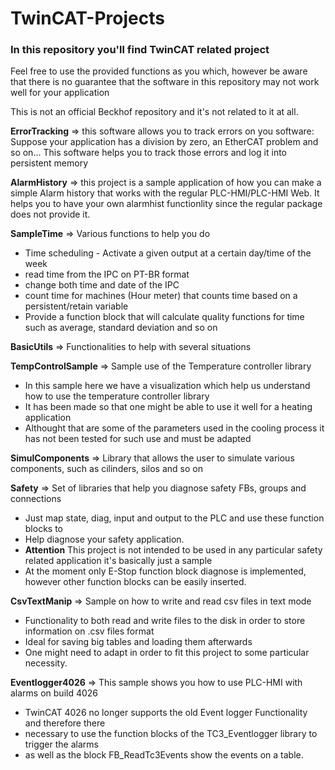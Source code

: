 # TwinCAT-Projects

### In this repository you'll find TwinCAT related project

Feel free to use the provided functions as you which, however be aware that there is no guarantee that
the software in this repository may not work well for your application

This is not an official Beckhof repository and it's not related to it at all.

**ErrorTracking** => this software allows you to track errors on you software:
Suppose your application has a division by zero, an EtherCAT problem and so on...
This software helps you to track those errors and log it into persistent memory

**AlarmHistory** => this project is a sample application of how you can make a simple
Alarm history that works with the regular PLC-HMI/PLC-HMI Web.
It helps you to have your own alarmhist functionlity since the regular package does
not provide it.

**SampleTime** => Various functions to help you do
* Time scheduling - Activate a given output at a certain day/time of the week
* read time from the IPC on PT-BR format
* change both time and date of the IPC
* count time for machines (Hour meter) that counts time based on a persistent/retain variable
* Provide a function block that will calculate quality functions for time such as average, standard deviation and so on

**BasicUtils** => Functionalities to help with several situations

**TempControlSample** => Sample use of the Temperature controller library
* In this sample here we have a visualization which help us understand how to use the temperature controller library
* It has been made so that one might be able to use it well for a heating application
* Althought that are some of the parameters used in the cooling process it has not been tested for such use and must be adapted

**SimulComponents** => Library that allows the user to simulate various components, such as cilinders, silos and so on

**Safety** => Set of libraries that help you diagnose safety FBs, groups and connections
* Just map state, diag, input and output to the PLC and use these function blocks to 
* Help diagnose your safety application.
* **Attention** This project is not intended to be used in any particular safety related application
it's basically just a sample
* At the moment only E-Stop function block diagnose is implemented, however other function
blocks can be easily inserted.

**CsvTextManip** => Sample on how to write and read csv files in text mode
* Functionality to both read and write files to the disk in order to store information on .csv files format
* Ideal for saving big tables and loading them afterwards
* One might need to adapt in order to fit this project to some particular necessity.

**Eventlogger4026** => This sample shows you how to use PLC-HMI with alarms on build 4026
* TwinCAT 4026 no longer supports the old Event logger Functionality and therefore there
* necessary to use the function blocks of the TC3_Eventlogger library to trigger the alarms
* as well as the block FB_ReadTc3Events show the events on a table.
